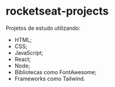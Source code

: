 # rocketseat-projects

Projetos de estudo utilizando:
- HTML;
- CSS;
- JavaScript;
- React;
- Node;
- Bibliotecas como FontAwesome;
- Frameworks como Tailwind.
